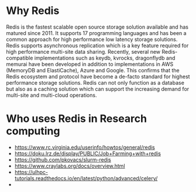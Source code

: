 # Why Redis 

Redis is the fastest scalable open source storage solution available and has matured since 2011. It supports 17 programming languages and has been a common approach for high performance low latency storage solutions. Redis supports asynchronous replication which is a key feature required for high performance multi-site data sharing.  Recently, several new Redis-compatible implementations such as keydb, kvrocks, dragonflydb and memurai have been developed in addition to implementations in AWS (MemoryDB and ElastiCache), Azure and Google. This confirms that the Redis ecosystem and protocol have become a de-facto standard for highest performance storage solutions. Redis can not only function as a database but also as a caching solution which can support the increasing demand for multi-site and multi-cloud operations. 


# Who uses Redis in Research computing 


- https://www.rc.virginia.edu/userinfo/howtos/general/redis
- https://doku.lrz.de/display/PUBLIC/Job+Farming+with+redis
- https://github.com/pkovacs/slurm-redis
- https://www.craylabs.org/docs/overview.html
- https://ulhpc-tutorials.readthedocs.io/en/latest/python/advanced/celery/
- 

